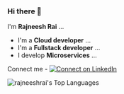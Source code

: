 ### Hi there 👋

I'm **Rajneesh Rai** ...
- I'm a **Cloud developer** ...
- I'm a **Fullstack developer** ...
- I develop **Microservices** ...
<!--
**rajneeshrai/rajneeshrai** is a ✨ _special_ ✨ repository because its `README.md` (this file) appears on your GitHub profile.

Here are some ideas to get you started:

- 🔭 I’m currently working on ...
- 🌱 I’m currently learning ...
- 👯 I’m looking to collaborate on ...
- 🤔 I’m looking for help with ...
- 💬 Ask me about ...
- 📫 How to reach me: ...
- 😄 Pronouns: ...
- ⚡ Fun fact: ...
-->
Connect me - [![Connect on LinkedIn](https://img.shields.io/badge/connect-%230077B5.svg?&style=for-the-badge&logo=linkedin)](https://www.linkedin.com/in/rajneeshrai/)

![rajneeshrai's Top Languages](https://github-readme-stats.vercel.app/api/top-langs/?username=rajneeshrai&theme=vue-dark&show_icons=true&hide_border=true&layout=compact)

